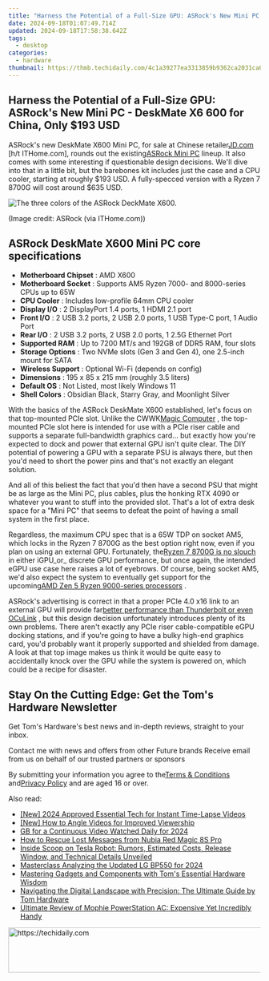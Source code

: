 ```yaml
---
title: "Harness the Potential of a Full-Size GPU: ASRock's New Mini PC - DeskMate X6 600 for China, Only $193 USD"
date: 2024-09-18T01:07:49.714Z
updated: 2024-09-18T17:58:38.642Z
tags:
  - desktop
categories:
  - hardware
thumbnail: https://thmb.techidaily.com/4c1a39277ea3313859b9362ca2031ca0eab790234cc40f347849f915f7ea8138.jpg
---
```


## Harness the Potential of a Full-Size GPU: ASRock's New Mini PC - DeskMate X6 600 for China, Only $193 USD

ASRock's new DeskMate X600 Mini PC, for sale at Chinese retailer[JD.com](https://item.jd.com/10105785234275.html) \[h/t ITHome.com\], rounds out the existing[ASRock Mini PC](https://www.tomshardware.com/desktops/mini-pcs/asrocks-amd-ryzen-powered-deskmini-x600-set-for-may-24-overseas-launch) lineup. It also comes with some interesting if questionable design decisions. We'll dive into that in a little bit, but the barebones kit includes just the case and a CPU cooler, starting at roughly $193 USD. A fully-specced version with a Ryzen 7 8700G will cost around $635 USD.

![The three colors of the ASRock DeckMate X600.](https://cdn.mos.cms.futurecdn.net/QjZwG9ogXk5eVbEARLkvGH-320-80.png)

 (Image credit: ASRock (via ITHome.com))

## ASRock DeskMate X600 Mini PC core specifications

* **Motherboard Chipset** : AMD X600
* **Motherboard Socket** : Supports AM5 Ryzen 7000- and 8000-series CPUs up to 65W
* **CPU Cooler** : Includes low-profile 64mm CPU cooler
* **Display I/O** : 2 DisplayPort 1.4 ports, 1 HDMI 2.1 port
* **Front I/O** : 2 USB 3.2 ports, 2 USB 2.0 ports, 1 USB Type-C port, 1 Audio Port
* **Rear I/O** : 2 USB 3.2 ports, 2 USB 2.0 ports, 1 2.5G Ethernet Port
* **Supported RAM** : Up to 7200 MT/s and 192GB of DDR5 RAM, four slots
* **Storage Options** : Two NVMe slots (Gen 3 and Gen 4), one 2.5-inch mount for SATA
* **Wireless Support** : Optional Wi-Fi (depends on config)
* **Dimensions** : 195 x 85 x 215 mm (roughly 3.5 liters)
* **Default OS** : Not Listed, most likely Windows 11
* **Shell Colors** : Obsidian Black, Starry Gray, and Moonlight Silver

 With the basics of the ASRock DeskMate X600 established, let's focus on that top-mounted PCIe slot. Unlike the CWWK[Magic Computer](https://www.tomshardware.com/desktops/mini-pcs/chinese-mini-pc-offers-external-pcie-slot-and-an-interesting-inverted-u-form-factor) , the top-mounted PCIe slot here is intended for use with a PCIe riser cable and supports a separate full-bandwidth graphics card... but exactly how you're expected to dock and power that external GPU isn't quite clear. The DIY potential of powering a GPU with a separate PSU is always there, but then you'd need to short the power pins and that's not exactly an elegant solution.  
  
 And all of this beliest the fact that you'd then have a second PSU that might be as large as the Mini PC, plus cables, plus the honking RTX 4090 or whatever you want to stuff into the provided slot. That's a lot of extra desk space for a "Mini PC" that seems to defeat the point of having a small system in the first place.  
  
 Regardless, the maximum CPU spec that is a 65W TDP on socket AM5, which locks in the Ryzen 7 8700G as the best option right now, even if you plan on using an external GPU. Fortunately, the[Ryzen 7 8700G is no slouch](https://www.tomshardware.com/pc-components/cpus/amd-ryzen-7-8700g-cpu-review/4) in either iGPU_or_ discrete GPU performance, but once again, the intended eGPU use case here raises a lot of eyebrows. Of course, being socket AM5, we'd also expect the system to eventually get support for the upcoming[AMD Zen 5 Ryzen 9000-series processors](https://www.tomshardware.com/pc-components/cpus/amd-announces-zen-5-ryzen-9000-processors-launches-in-july-four-new-ryzen-9-7-and-5-processors-with-a-16-ipc-improvement) .  
  
 ASRock's advertising is correct in that a proper PCIe 4.0 x16 link to an external GPU will provide far[better performance than Thunderbolt or even OCuLink](https://www.tomshardware.com/news/gpd-win-max-2-egpu-benchmarks) , but this design decision unfortunately introduces plenty of its own problems. There aren't exactly any PCIe riser cable-compatible eGPU docking stations, and if you're going to have a bulky high-end graphics card, you'd probably want it properly supported and shielded from damage. A look at that top image makes us think it would be quite easy to accidentally knock over the GPU while the system is powered on, which could be a recipe for disaster.

## Stay On the Cutting Edge: Get the Tom's Hardware Newsletter

 Get Tom's Hardware's best news and in-depth reviews, straight to your inbox.

 Contact me with news and offers from other Future brands  Receive email from us on behalf of our trusted partners or sponsors

 By submitting your information you agree to the[Terms & Conditions](https://futureplc.com/terms-conditions/) and[Privacy Policy](https://futureplc.com/privacy-policy/) and are aged 16 or over.

<ins class="adsbygoogle"
     style="display:block"
     data-ad-format="autorelaxed"
     data-ad-client="ca-pub-7571918770474297"
     data-ad-slot="1223367746"></ins>

<ins class="adsbygoogle"
     style="display:block"
     data-ad-client="ca-pub-7571918770474297"
     data-ad-slot="8358498916"
     data-ad-format="auto"
     data-full-width-responsive="true"></ins>

<span class="atpl-alsoreadstyle">Also read:</span>
<div><ul>
<li><a href="https://remote-screen-capture.techidaily.com/new-2024-approved-essential-tech-for-instant-time-lapse-videos/"><u>[New] 2024 Approved Essential Tech for Instant Time-Lapse Videos</u></a></li>
<li><a href="https://visual-screen-recording.techidaily.com/new-how-to-angle-videos-for-improved-viewership/"><u>[New] How to Angle Videos for Improved Viewership</u></a></li>
<li><a href="https://some-techniques.techidaily.com/gb-for-a-continuous-video-watched-daily-for-2024/"><u>GB for a Continuous Video Watched Daily for 2024</u></a></li>
<li><a href="https://blog-min.techidaily.com/how-to-rescue-lost-messages-from-nubia-red-magic-8s-pro-by-fonelab-android-recover-messages/"><u>How to Rescue Lost Messages from Nubia Red Magic 8S Pro</u></a></li>
<li><a href="https://tech-renaissance.techidaily.com/inside-scoop-on-tesla-robot-rumors-estimated-costs-release-window-and-technical-details-unveiled/"><u>Inside Scoop on Tesla Robot: Rumors, Estimated Costs, Release Window, and Technical Details Unveiled</u></a></li>
<li><a href="https://fox-direct.techidaily.com/masterclass-analyzing-the-updated-lg-bp550-for-2024/"><u>Masterclass Analyzing the Updated LG BP550 for 2024</u></a></li>
<li><a href="https://ai-voice-clone.techidaily.com/mastering-gadgets-and-components-with-toms-essential-hardware-wisdom/"><u>Mastering Gadgets and Components with Tom's Essential Hardware Wisdom</u></a></li>
<li><a href="https://ai-voice-clone.techidaily.com/navigating-the-digital-landscape-with-precision-the-ultimate-guide-by-tom-hardware/"><u>Navigating the Digital Landscape with Precision: The Ultimate Guide by Tom Hardware</u></a></li>
<li><a href="https://ai-voice-clone.techidaily.com/ultimate-review-of-mophie-powerstation-ac-expensive-yet-incredibly-handy/"><u>Ultimate Review of Mophie PowerStation AC: Expensive Yet Incredibly Handy</u></a></li>
</ul></div>

<!-- affiliate ads begin -->
<a href="https://unicoeye.pxf.io/c/5597632/2134234/18498" target="_top" id="2134234">
  <img src="//a.impactradius-go.com/display-ad/18498-2134234" border="0" alt="https://techidaily.com" width="728" height="90"/>
</a>
<img height="0" width="0" src="https://unicoeye.pxf.io/i/5597632/2134234/18498" style="position:absolute;visibility:hidden;" border="0" />
<!-- affiliate ads end -->

